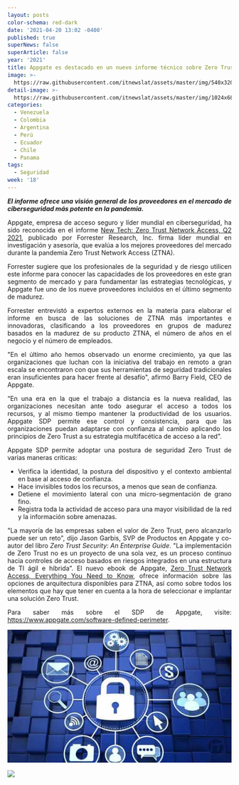 ```yaml
---
layout: posts
color-schema: red-dark
date: '2021-04-20 13:02 -0400'
published: true
superNews: false
superArticle: false
year: '2021'
title: Appgate es destacado en un nuevo informe técnico sobre Zero Trust
image: >-
  https://raw.githubusercontent.com/itnewslat/assets/master/img/540x320/Seguridad-p.jpg
detail-image: >-
  https://raw.githubusercontent.com/itnewslat/assets/master/img/1024x680/Seguridad-g.jpg
categories:
  - Venezuela
  - Colombia
  - Argentina
  - Perú
  - Ecuador
  - Chile
  - Panama
tags:
  - Seguridad
week: '18'
---
```

<p style="text-align: justify;"><strong><em>El informe ofrece una visión general de los proveedores en el mercado de ciberseguridad más potente en la pandemia.</em></strong></p>
<p style="text-align: justify;">Appgate, empresa de acceso seguro y líder mundial en ciberseguridad, ha sido reconocida en el informe <a href="https://ww3.appgate.com/forrester-new-tech">New Tech: Zero Trust Network Access, Q2 2021</a>, publicado por Forrester Research, Inc. firma líder mundial en investigación y asesoría, que evalúa a los mejores proveedores del mercado durante la pandemia Zero Trust Network Access (ZTNA).</p>
<p style="text-align: justify;">Forrester sugiere que los profesionales de la seguridad y de riesgo utilicen este informe para conocer las capacidades de los proveedores en este gran segmento de mercado y para fundamentar las estrategias tecnológicas, y Appgate fue uno de los nueve proveedores incluidos en el último segmento de madurez.</p>
<p style="text-align: justify;">Forrester entrevistó a expertos externos en la materia para elaborar el informe en busca de las soluciones de ZTNA más importantes e innovadoras, clasificando a los proveedores en grupos de madurez basados en la madurez de su producto ZTNA, el número de años en el negocio y el número de empleados.</p>
<p style="text-align: justify;">"En el último año hemos observado un enorme crecimiento, ya que las organizaciones que luchan con la iniciativa del trabajo en remoto a gran escala se encontraron con que sus herramientas de seguridad tradicionales eran insuficientes para hacer frente al desafío", afirmó Barry Field, CEO de Appgate.</p>
<p style="text-align: justify;">“En una era en la que el trabajo a distancia es la nueva realidad, las organizaciones necesitan ante todo asegurar el acceso a todos los recursos, y al mismo tiempo mantener la productividad de los usuarios. Appgate SDP permite ese control y consistencia, para que las organizaciones puedan adaptarse con confianza al cambio aplicando los principios de Zero Trust a su estrategia multifacética de acceso a la red".</p>
<p style="text-align: justify;">Appgate SDP permite adoptar una postura de seguridad Zero Trust de varias maneras críticas:</p>

<ul style="text-align: justify;">
	<li>Verifica la identidad, la postura del dispositivo y el contexto ambiental en base al acceso de confianza.</li>
	<li>Hace invisibles todos los recursos, a menos que sean de confianza.</li>
	<li>Detiene el movimiento lateral con una micro-segmentación de grano fino.</li>
	<li>Registra toda la actividad de acceso para una mayor visibilidad de la red y la información sobre amenazas.</li>
</ul>
<p style="text-align: justify;">"La mayoría de las empresas saben el valor de Zero Trust, pero alcanzarlo puede ser un reto", dijo Jason Garbis, SVP de Productos en Appgate y co-autor del libro <em>Zero Trust Security: An Enterprise Guide</em>. "La implementación de Zero Trust no es un proyecto de una sola vez, es un proceso continuo hacia controles de acceso basados en riesgos integrados en una estructura de TI ágil e híbrida”. El nuevo ebook de Appgate, <a href="https://ww3.appgate.com/ebook-ztna?utm_source=website&amp;utm_campaign=ztnaebook">Zero Trust Network Access, Everything You Need to Know</a>, ofrece información sobre las opciones de arquitectura disponibles para ZTNA, así como sobre todos los elementos que hay que tener en cuenta a la hora de seleccionar e implantar una solución Zero Trust.</p>
<p style="text-align: justify;">Para saber más sobre el SDP de Appgate, visite: <a href="https://www.appgate.com/software-defined-perimeter">https://www.appgate.com/software-defined-perimeter</a>.</p>

![](https://raw.githubusercontent.com/itnewslat/assets/master/img/540x320/Seguridad-p.jpg)

<img src="https://tracker.metricool.com/c3po.jpg?hash=56f88a41e39ab42c063cc51676587a04"/>
